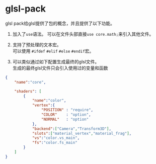 # glsl-pack
glsl pack给glsl提供了包的概念，并且提供了以下功能。  

1. 加入了`use`语法。
可以在文件头部直接`use core.math;`来引入其他文件。

2. 支持了预处理的文本宏。  
可以使用 `#ifdef` `#elif` `#else` `#endif`宏。  


3. 可以类似通过如下配置生成最终的glsl文件。  
  生成的最终glsl文件只会引入使用过的变量和函数
```json
{
    "name":"core",

    "shaders": [
        {
            "name":"color",
            "vertex":{
                "POSITION" : "require",
                "COLOR"    : "option",
                "NORMAL"   : "option"
            },
            "backend":["Camera","Transform3D"],
            "slots":["material_vertex","material_frag"],
            "vs":"color.vs_main",
            "fs":"color.fs_main"
        }
    ]
}

```